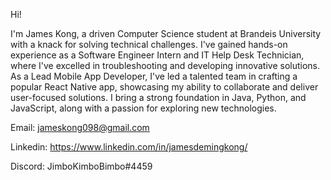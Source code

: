 Hi! 

I'm James Kong, a driven Computer Science student at Brandeis University with a knack for solving technical challenges. I've gained hands-on experience as a Software Engineer Intern and IT Help Desk Technician, where I've excelled in troubleshooting and developing innovative solutions. As a Lead Mobile App Developer, I've led a talented team in crafting a popular React Native app, showcasing my ability to collaborate and deliver user-focused solutions. I bring a strong foundation in Java, Python, and JavaScript, along with a passion for exploring new technologies.

Email: jameskong098@gmail.com

Linkedin: https://www.linkedin.com/in/jamesdemingkong/

Discord: JimboKimboBimbo#4459

<!-- ![Top Languages](https://github-readme-stats.vercel.app/api?username=jameskong098&count_private=true&show_icons=true&theme=github_dark) -->

<!-- ![Top Languages](https://github-readme-stats.vercel.app/api/top-langs/?username=jameskong098&show_icons=true&theme=github_dark) -->

